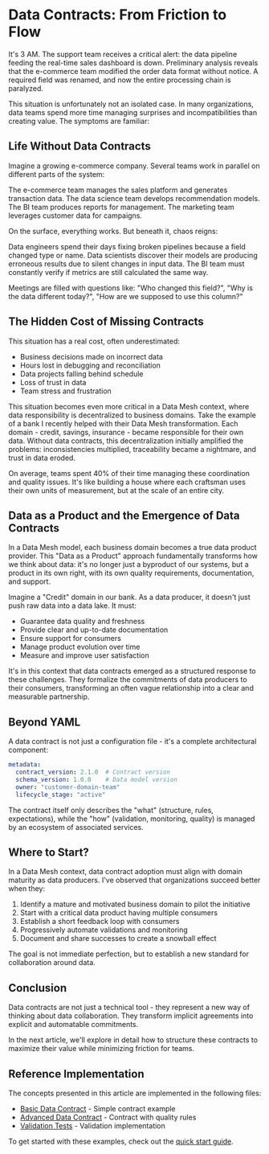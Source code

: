 # Data Contracts: From Friction to Flow

It's 3 AM. The support team receives a critical alert: the data pipeline feeding the real-time sales dashboard is down. Preliminary analysis reveals that the e-commerce team modified the order data format without notice. A required field was renamed, and now the entire processing chain is paralyzed.

This situation is unfortunately not an isolated case. In many organizations, data teams spend more time managing surprises and incompatibilities than creating value. The symptoms are familiar:

## Life Without Data Contracts

Imagine a growing e-commerce company. Several teams work in parallel on different parts of the system:

The e-commerce team manages the sales platform and generates transaction data. The data science team develops recommendation models. The BI team produces reports for management. The marketing team leverages customer data for campaigns.

On the surface, everything works. But beneath it, chaos reigns:

Data engineers spend their days fixing broken pipelines because a field changed type or name. Data scientists discover their models are producing erroneous results due to silent changes in input data. The BI team must constantly verify if metrics are still calculated the same way.

Meetings are filled with questions like: "Who changed this field?", "Why is the data different today?", "How are we supposed to use this column?"

## The Hidden Cost of Missing Contracts

This situation has a real cost, often underestimated:

- Business decisions made on incorrect data
- Hours lost in debugging and reconciliation
- Data projects falling behind schedule
- Loss of trust in data
- Team stress and frustration

This situation becomes even more critical in a Data Mesh context, where data responsibility is decentralized to business domains. Take the example of a bank I recently helped with their Data Mesh transformation. Each domain - credit, savings, insurance - became responsible for their own data. Without data contracts, this decentralization initially amplified the problems: inconsistencies multiplied, traceability became a nightmare, and trust in data eroded.

On average, teams spent 40% of their time managing these coordination and quality issues. It's like building a house where each craftsman uses their own units of measurement, but at the scale of an entire city.

## Data as a Product and the Emergence of Data Contracts

In a Data Mesh model, each business domain becomes a true data product provider. This "Data as a Product" approach fundamentally transforms how we think about data: it's no longer just a byproduct of our systems, but a product in its own right, with its own quality requirements, documentation, and support.

Imagine a "Credit" domain in our bank. As a data producer, it doesn't just push raw data into a data lake. It must:
- Guarantee data quality and freshness
- Provide clear and up-to-date documentation
- Ensure support for consumers
- Manage product evolution over time
- Measure and improve user satisfaction

It's in this context that data contracts emerged as a structured response to these challenges. They formalize the commitments of data producers to their consumers, transforming an often vague relationship into a clear and measurable partnership.

## Beyond YAML

A data contract is not just a configuration file - it's a complete architectural component:

```yaml
metadata:
  contract_version: 2.1.0  # Contract version
  schema_version: 1.0.0    # Data model version
  owner: "customer-domain-team"
  lifecycle_stage: "active"
```

The contract itself only describes the "what" (structure, rules, expectations), while the "how" (validation, monitoring, quality) is managed by an ecosystem of associated services.

## Where to Start?

In a Data Mesh context, data contract adoption must align with domain maturity as data producers. I've observed that organizations succeed better when they:

1. Identify a mature and motivated business domain to pilot the initiative
2. Start with a critical data product having multiple consumers
3. Establish a short feedback loop with consumers
4. Progressively automate validations and monitoring
5. Document and share successes to create a snowball effect

The goal is not immediate perfection, but to establish a new standard for collaboration around data.

## Conclusion

Data contracts are not just a technical tool - they represent a new way of thinking about data collaboration. They transform implicit agreements into explicit and automatable commitments.

In the next article, we'll explore in detail how to structure these contracts to maximize their value while minimizing friction for teams.

## Reference Implementation

The concepts presented in this article are implemented in the following files:

- [Basic Data Contract](../../../contracts/customer-domain/order_events.yaml) - Simple contract example
- [Advanced Data Contract](../../../contracts/customer-domain/customer_profile_events.yaml) - Contract with quality rules
- [Validation Tests](../../../validation/contract_tests.py) - Validation implementation

To get started with these examples, check out the [quick start guide](../../../README.md#-quick-start). 